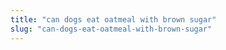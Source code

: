 ```yaml
---
title: "can dogs eat oatmeal with brown sugar"
slug: "can-dogs-eat-oatmeal-with-brown-sugar"
---
```



